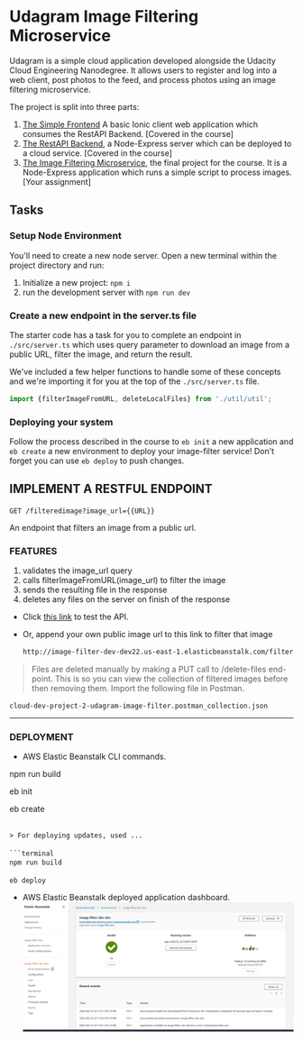 # Udagram Image Filtering Microservice

Udagram is a simple cloud application developed alongside the Udacity Cloud Engineering Nanodegree. It allows users to register and log into a web client, post photos to the feed, and process photos using an image filtering microservice.

The project is split into three parts:
1. [The Simple Frontend](https://github.com/udacity/cloud-developer/tree/master/course-02/exercises/udacity-c2-frontend)
A basic Ionic client web application which consumes the RestAPI Backend. [Covered in the course]
2. [The RestAPI Backend](https://github.com/udacity/cloud-developer/tree/master/course-02/exercises/udacity-c2-restapi), a Node-Express server which can be deployed to a cloud service. [Covered in the course]
3. [The Image Filtering Microservice](https://github.com/udacity/cloud-developer/tree/master/course-02/project/image-filter-starter-code), the final project for the course. It is a Node-Express application which runs a simple script to process images. [Your assignment]

## Tasks

### Setup Node Environment

You'll need to create a new node server. Open a new terminal within the project directory and run:

1. Initialize a new project: `npm i`
2. run the development server with `npm run dev`

### Create a new endpoint in the server.ts file

The starter code has a task for you to complete an endpoint in `./src/server.ts` which uses query parameter to download an image from a public URL, filter the image, and return the result.

We've included a few helper functions to handle some of these concepts and we're importing it for you at the top of the `./src/server.ts`  file.

```typescript
import {filterImageFromURL, deleteLocalFiles} from './util/util';
```

### Deploying your system

Follow the process described in the course to `eb init` a new application and `eb create` a new environment to deploy your image-filter service! Don't forget you can use `eb deploy` to push changes.

## IMPLEMENT A RESTFUL ENDPOINT

```
GET /filteredimage?image_url={{URL}}
```

An endpoint that filters an image from a public url.

### FEATURES

1. validates the image_url query
2. calls filterImageFromURL(image_url) to filter the image
3. sends the resulting file in the response
4. deletes any files on the server on finish of the response

- Click [this link](http://image-filter-dev-dev22.us-east-1.elasticbeanstalk.com/filteredimage?image_url=https://ichef.bbci.co.uk/news/976/cpsprodpb/B8AF/production/_126197274_52152c4cb10f8f56184cab5bf7449fa927a270e7.jpg) to test the API.

- Or, append your own public image url to this link to filter that image
  ```html
  http://image-filter-dev-dev22.us-east-1.elasticbeanstalk.com/filteredimage?image_url=

  ```

> Files are deleted manually by making a PUT call to /delete-files end-point. This is so you can view the collection of filtered images before then removing them. Import the following file in Postman.

```terminal
cloud-dev-project-2-udagram-image-filter.postman_collection.json
```
---

### DEPLOYMENT

- AWS Elastic Beanstalk CLI commands.

npm run build

eb init

eb create
```

> For deploying updates, used ...

```terminal
npm run build

eb deploy
```

- AWS Elastic Beanstalk deployed application dashboard.
  ![depcruise generated graph](./deployment_screenshots/ElasticBeanstalk-image-filter.png)

